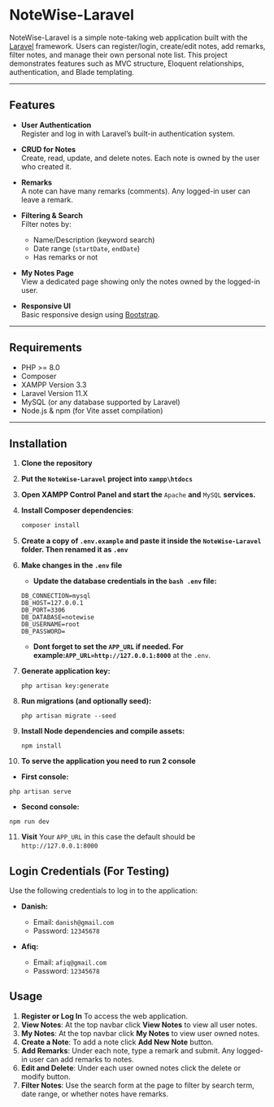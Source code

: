 # NoteWise-Laravel

NoteWise-Laravel is a simple note-taking web application built with the [Laravel](https://laravel.com/) framework. Users can register/login, create/edit notes, add remarks, filter notes, and manage their own personal note list. This project demonstrates features such as MVC structure, Eloquent relationships, authentication, and Blade templating.

---

## Features

- **User Authentication**  
  Register and log in with Laravel’s built-in authentication system.

- **CRUD for Notes**  
  Create, read, update, and delete notes. Each note is owned by the user who created it.

- **Remarks**  
  A note can have many remarks (comments). Any logged-in user can leave a remark.

- **Filtering & Search**  
  Filter notes by:
  - Name/Description (keyword search)  
  - Date range (`startDate`, `endDate`)  
  - Has remarks or not

- **My Notes Page**  
  View a dedicated page showing only the notes owned by the logged-in user.

- **Responsive UI**  
  Basic responsive design using [Bootstrap](https://getbootstrap.com/). 

---

## Requirements

- PHP >= 8.0
- Composer
- XAMPP Version 3.3
- Laravel Version 11.X
- MySQL (or any database supported by Laravel)
- Node.js & npm (for Vite asset compilation)

---

## Installation

1. **Clone the repository**
2. **Put the ```NoteWise-Laravel``` project into ```xampp\htdocs```**
3. **Open XAMPP Control Panel and start the** ```Apache``` **and** ```MySQL``` **services.**
4. **Install Composer dependencies**:
   ```bash
   composer install
   ```
5. **Create a copy of ```.env.example``` and paste it inside the ```NoteWise-Laravel``` folder. Then renamed it as ```.env```**
6. **Make changes in the ```.env``` file**
   - **Update the database credentials in the ```bash .env``` file:**
   ```
   DB_CONNECTION=mysql
   DB_HOST=127.0.0.1
   DB_PORT=3306
   DB_DATABASE=notewise
   DB_USERNAME=root
   DB_PASSWORD=
   ```
   
   - **Dont forget to set the ```APP_URL``` if needed. For example:```APP_URL=http://127.0.0.1:8000```** at the ```.env```.

7. **Generate application key:**
   ```
   php artisan key:generate
   ```
8. **Run migrations (and optionally seed):**
   ```
   php artisan migrate --seed
   ```
9. **Install Node dependencies and compile assets:**
   ```
   npm install
   ```
10. **To serve the application you need to run 2 console**
   - **First console:**
   ```
   php artisan serve
   ```
   - **Second console:**
   ```
   npm run dev
   ```
11. **Visit**
    Your ```APP_URL``` in this case the default should be ```http://127.0.0.1:8000```

## Login Credentials (For Testing)

Use the following credentials to log in to the application:

- **Danish:**  
  - Email: `danish@gmail.com`  
  - Password: `12345678`

- **Afiq:**  
  - Email: `afiq@gmail.com`  
  - Password: `12345678`

## Usage

1. **Register or Log In** To access the web application.
2. **View Notes**: At the top navbar click **View Notes** to view all user notes.
3. **My Notes**: At the top navbar click **My Notes** to view user owned notes.
4. **Create a Note**: To add a note click **Add New Note** button.
5. **Add Remarks**: Under each note, type a remark and submit. Any logged-in user can add remarks to notes.
6. **Edit and Delete**:  Under each user owned notes click the delete or modify button.
7. **Filter Notes**: Use the search form at the page to filter by search term, date range, or whether notes have remarks.
    
